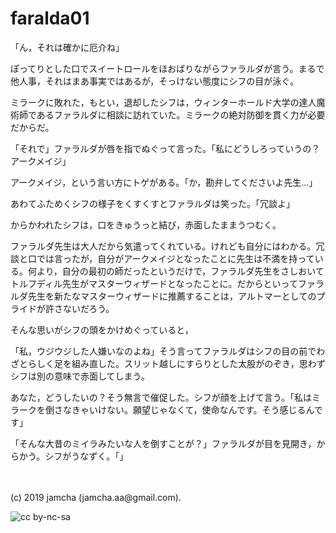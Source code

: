 

# faralda01

「ん，それは確かに厄介ね」

ぽってりとした口でスイートロールをほおばりながらファラルダが言う。まるで他人事，それはまあ事実ではあるが，そっけない態度にシフの目が泳ぐ。

ミラークに敗れた，もとい，退却したシフは，ウィンターホールド大学の達人魔術師であるファラルダに相談に訪れていた。ミラークの絶対防御を貫く力が必要だからだ。

「それで」ファラルダが唇を指でぬぐって言った。「私にどうしろっていうの？アークメイジ」

アークメイジ，という言い方にトゲがある。「か，勘弁してくださいよ先生…」

あわてふためくシフの様子をくすくすとファラルダは笑った。「冗談よ」

からかわれたシフは，口をきゅうっと結び，赤面したままうつむく。

ファラルダ先生は大人だから気遣ってくれている。けれども自分にはわかる。冗談と口では言ったが，自分がアークメイジとなったことに先生は不満を持っている。何より，自分の最初の師だったというだけで，ファラルダ先生をさしおいてトルフディル先生がマスターウィザードとなったことに。だからといってファラルダ先生を新たなマスターウィザードに推薦することは，アルトマーとしてのプライドが許さないだろう。

そんな思いがシフの頭をかけめぐっていると，

「私，ウジウジした人嫌いなのよね」そう言ってファラルダはシフの目の前でわざとらしく足を組み直した。スリット越しにすらりとした太股がのぞき，思わずシフは別の意味で赤面してしまう。

あなた，どうしたいの？そう無言で催促した。シフが顔を上げて言う。「私はミラークを倒さなきゃいけない。願望じゃなくて，使命なんです。そう感じるんです」

「そんな大昔のミイラみたいな人を倒すことが？」ファラルダが目を見開き，からかう。シフがうなずく。「」

<br>
<br>
(c) 2019 jamcha (jamcha.aa@gmail.com).

![cc by-nc-sa](https://i.creativecommons.org/l/by-nc-sa/4.0/88x31.png)

